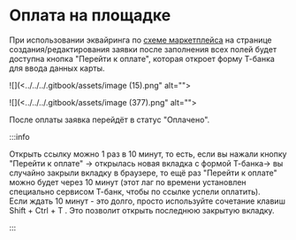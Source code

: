 # Оплата на площадке

При использовании эквайринга по [схеме маркетплейса](./) на странице создания/редактирования заявки после заполнения всех полей будет доступна кнопка "Перейти к оплате", которая откроет форму Т-банка для ввода данных карты.

![](<../../../.gitbook/assets/image (15).png" alt=""><figcaption></figcaption></figure>

![](<../../../.gitbook/assets/image (377).png" alt=""><figcaption></figcaption></figure>

После оплаты заявка перейдёт в статус "Оплачено".

:::info

Открыть ссылку можно 1 раз в 10 минут, то есть, если вы  нажали кнопку "Перейти к оплате" -> открылась новая вкладка с формой Т-банка->  вы случайно закрыли вкладку в браузере, то ещё раз "Перейти к оплате" можно будет через 10 минут (этот лаг по времени установлен специально сервисом Т-банк, чтобы по ссылке успели оплатить). \
Если ждать 10 минут - это долго, просто используйте сочетание клавиш Shift + Ctrl + T . Это позволит открыть последнюю закрытую вкладку.

:::
